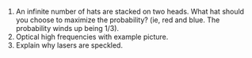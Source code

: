 
1. An infinite number of hats are stacked on two heads. What hat should you
   choose to maximize the probability? (ie, red and blue. The probability winds
   up being 1/3).
2. Optical high frequencies with example picture.
3. Explain why lasers are speckled.

